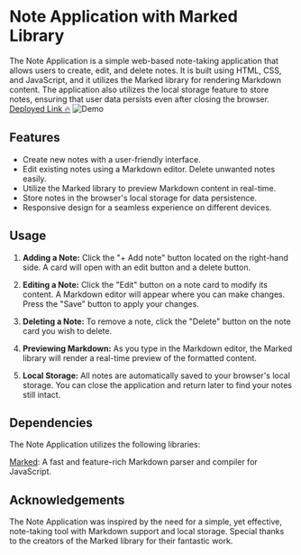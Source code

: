 # Note Application with Marked Library

The Note Application is a simple web-based note-taking application that allows users to create, edit, and delete notes. It is built using HTML, CSS, and JavaScript, and it utilizes the Marked library for rendering Markdown content. The application also utilizes the local storage feature to store notes, ensuring that user data persists even after closing the browser. <br/>
[Deployed Link 🔥](https://iqbalahmadi.github.io/note-app/)
![Demo](./asset/Demo.gif)

## Features

- Create new notes with a user-friendly interface.
- Edit existing notes using a Markdown editor.
  Delete unwanted notes easily.
- Utilize the Marked library to preview Markdown content in real-time.
- Store notes in the browser's local storage for data persistence.
- Responsive design for a seamless experience on different devices.

## Usage

1. **Adding a Note:** Click the "+ Add note" button located on the right-hand side. A card will open with an edit button and a delete button.

2. **Editing a Note:** Click the "Edit" button on a note card to modify its content. A Markdown editor will appear where you can make changes. Press the "Save" button to apply your changes.

3. **Deleting a Note:** To remove a note, click the "Delete" button on the note card you wish to delete.

4. **Previewing Markdown:** As you type in the Markdown editor, the Marked library will render a real-time preview of the formatted content.

5. **Local Storage:** All notes are automatically saved to your browser's local storage. You can close the application and return later to find your notes still intact.

## Dependencies

The Note Application utilizes the following libraries:

[Marked](https://cdnjs.com/libraries/marked): A fast and feature-rich Markdown parser and compiler for JavaScript.

## Acknowledgements

The Note Application was inspired by the need for a simple, yet effective, note-taking tool with Markdown support and local storage. Special thanks to the creators of the Marked library for their fantastic work.
